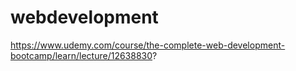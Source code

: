 # webdevelopment

https://www.udemy.com/course/the-complete-web-development-bootcamp/learn/lecture/12638830?
